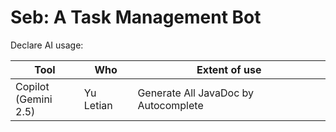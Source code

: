 # Seb: A Task Management Bot

Declare AI usage: 

| Tool                     | Who       | Extent of use                        |
|--------------------------|-----------|--------------------------------------|
| Copilot<br/>(Gemini 2.5) | Yu Letian | Generate All JavaDoc by Autocomplete |